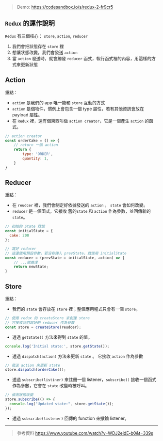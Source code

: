 > Demo: https://codesandbox.io/s/redux-2-fr9cr5

## `Redux` 的運作說明

`Redux` 有三個核心： `store`, `action`, `reducer`

1. 我們會把狀態存在 `store` 裡
2. 想讓狀態改變，我們會發送 `action`
3. 當 `action` 發送時，就會觸發 `reducer` 函式，執行函式裡的內容，用這樣的方式來更新狀態

## Action

重點：

- `action` 是我們的 app 唯一能和 `store` 互動的方式
- `action` 是個物件，慣例上會包含一個 type 屬性，若有其他資訊會放在 payload 屬性。
- 在 `Redux` 裡，還有個東西叫做 `action creator`，它是一個產生 `action` 的函式。

```javascript
// action creator
const orderCake = () => {
    // return 一個 action
    return {
        type: 'ORDER',
        quantity: 1,
    }
}
```

## Reducer

重點：

- 在 `reudcer` 裡，我們會制定好依據發送的 `action` ， `state` 會如何改變。
- `reducer` 是一個函式，它接收 舊的`state` 和 `action` 作為參數，並回傳新的 `state`。

```javascript
// 初始的 State 狀態
const initialState = {
  cake: 200
};

// 寫好 reducer
// 這邊使用預設參數，若沒有傳入 prevState，就使用 initialState
const reducer = (prevState = initialState, action) => {
    // ...做處理
    return newState;
}
```

## Store

重點：

- 我們的 `state` 會存放在 `store` 裡；整個應用程式只會有一個 `store`。

```javascript
// 使用 redux 的 createStore 來創建 store
// 它接收我們寫好的 reducer 作為參數
const store = createStore(reudcer);
```

- 透過 `getState()` 方法來得到 `state` 的值。

```javascript
console.log('Initial state:', store.getState());
```

- 透過 `dispatch(action)` 方法來更新 `state` 。
  它接收 `action` 作為參數

```javascript
// 發送 action 來更新 state
store.dispatch(orderCake());
```

- 透過 `subscribe(listiner)` 來註冊一個 listener，`subscribe()` 接收一個函式作為參數，它會在 `state` 改變時被呼叫。

```javascript
// 偵測狀態改變
store.subscribe(() => {
  console.log("Updated state:", store.getState());
});
```

- 透過 `subscribe(listener)` 回傳的 function 來撤銷 listener。

---

> 參考資料
> https://www.youtube.com/watch?v=WDJ2eidE-b0&t=339s
